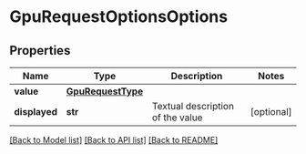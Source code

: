 # GpuRequestOptionsOptions

## Properties
Name | Type | Description | Notes
------------ | ------------- | ------------- | -------------
**value** | [**GpuRequestType**](GpuRequestType.md) |  | 
**displayed** | **str** | Textual description of the value | [optional] 

[[Back to Model list]](../README.md#documentation-for-models) [[Back to API list]](../README.md#documentation-for-api-endpoints) [[Back to README]](../README.md)

